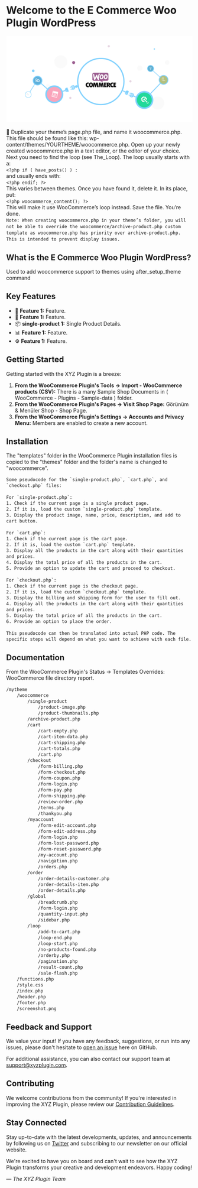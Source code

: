 # Welcome to the E Commerce Woo Plugin WordPress

![Plugin Logo](plugin_logo.png)

👋 Duplicate your theme’s page.php file, and name it woocommerce.php. This file should be found like this: wp-content/themes/YOURTHEME/woocommerce.php. Open up your newly created woocommerce.php in a text editor, or the editor of your choice. <br />
Next you need to find the loop (see The_Loop). The loop usually starts with a: <br />
`<?php if ( have_posts() ) :` <br />
and usually ends with: <br />
`<?php endif; ?>` <br />
This varies between themes. Once you have found it, delete it. In its place, put: <br />
`<?php woocommerce_content(); ?>` <br />
This will make it use WooCommerce’s loop instead. Save the file. You’re done. <br />
`Note: When creating woocommerce.php in your theme’s folder, you will not be able to override the woocommerce/archive-product.php custom template as woocommerce.php has priority over archive-product.php. This is intended to prevent display issues.`

## What is the E Commerce Woo Plugin WordPress?

Used to add woocommerce support to themes using after_setup_theme command

## Key Features

- 🚀 **Feature 1:** Feature.
- 🎨 **Feature 1:** Feature.
- 📦 **single-product 1:** Single Product Details.
- 📊 **Feature 1:** Feature.
- ⚙️ **Feature 1:** Feature.

## Getting Started

Getting started with the XYZ Plugin is a breeze:

1. **From the WooCommerce Plugin's Tools -> Import - WooCommerce products (CSV):** There is a many Sample Shop Documents in ( WooCommerce - Plugins - Sample-data ) folder.
2. **From the WooCommerce Plugin's Pages -> Visit Shop Page:** Görünüm & Menüler Shop - Shop Page.
3. **From the WooCommerce Plugin's Settings -> Accounts and Privacy Menu:** Members are enabled to create a new account.

## Installation

The "templates" folder in the WooCommerce Plugin installation files is copied to the "themes" folder and the folder's name is changed to "woocommerce".
```
Some pseudocode for the `single-product.php`, `cart.php`, and `checkout.php` files:

For `single-product.php`:
1. Check if the current page is a single product page.
2. If it is, load the custom `single-product.php` template.
3. Display the product image, name, price, description, and add to cart button.

For `cart.php`:
1. Check if the current page is the cart page.
2. If it is, load the custom `cart.php` template.
3. Display all the products in the cart along with their quantities and prices.
4. Display the total price of all the products in the cart.
5. Provide an option to update the cart and proceed to checkout.

For `checkout.php`:
1. Check if the current page is the checkout page.
2. If it is, load the custom `checkout.php` template.
3. Display the billing and shipping form for the user to fill out.
4. Display all the products in the cart along with their quantities and prices.
5. Display the total price of all the products in the cart.
6. Provide an option to place the order.

This pseudocode can then be translated into actual PHP code. The specific steps will depend on what you want to achieve with each file.
```

## Documentation

From the WooCommerce Plugin's Status -> Templates Overrides: WooCommerce file directory report.
```
/mytheme
    /woocommerce
        /single-product
            /product-image.php
            /product-thumbnails.php
        /archive-product.php
        /cart
            /cart-empty.php
            /cart-item-data.php
            /cart-shipping.php
            /cart-totals.php
            /cart.php
        /checkout
            /form-billing.php
            /form-checkout.php
            /form-coupon.php
            /form-login.php
            /form-pay.php
            /form-shipping.php
            /review-order.php
            /terms.php
            /thankyou.php
        /myaccount
            /form-edit-account.php
            /form-edit-address.php
            /form-login.php
            /form-lost-password.php
            /form-reset-password.php
            /my-account.php
            /navigation.php
            /orders.php
        /order
            /order-details-customer.php
            /order-details-item.php
            /order-details.php
        /global
            /breadcrumb.php
            /form-login.php
            /quantity-input.php
            /sidebar.php
        /loop
            /add-to-cart.php
            /loop-end.php
            /loop-start.php
            /no-products-found.php
            /orderby.php
            /pagination.php
            /result-count.php
            /sale-flash.php
    /functions.php
    /style.css
    /index.php
    /header.php
    /footer.php
    /screenshot.png
```

## Feedback and Support

We value your input! If you have any feedback, suggestions, or run into any issues, please don't hesitate to [open an issue](../../issues) here on GitHub.

For additional assistance, you can also contact our support team at support@xyzplugin.com.

## Contributing

We welcome contributions from the community! If you're interested in improving the XYZ Plugin, please review our [Contribution Guidelines](contributing.md).

## Stay Connected

Stay up-to-date with the latest developments, updates, and announcements by following us on [Twitter](https://twitter.com/xyzplugin) and subscribing to our newsletter on our official website.

We're excited to have you on board and can't wait to see how the XYZ Plugin transforms your creative and development endeavors. Happy coding!

*— The XYZ Plugin Team*

